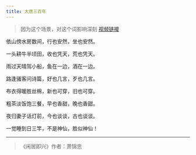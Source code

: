 ```yaml
---
title: 大唐三百年
---
```


> 因为这个场景，对这个词影响深刻 [视频链接](https://www.bilibili.com/video/BV1xE411d731/?spm_id_from=333.337.search-card.all.click&vd_source=f586a917778900b8d78af386bcb873cb)


依山傍水房数间，行也安然，坐也安然。

一头耕牛半顷田，收也凭天，荒也凭天。

雨过天晴驾小船，鱼在一边，酒在一边。

路逢骚客问诗篇，好也几言，歹也几言。

布衣得暖胜丝棉，新也可穿，旧也可穿。

粗茶淡饭饱三餐，早也香甜，晚也香甜。

夜归妻子话灯前，今也谈谈，古也谈谈。

一觉睡到日三竿，不是神仙，胜似神仙！

<hr>

> 《闲居即兴》作者：萧锦忠